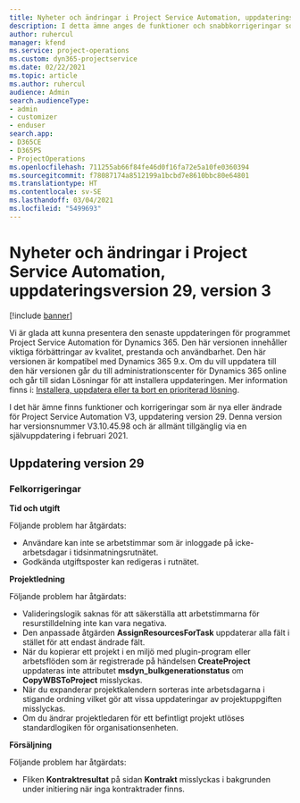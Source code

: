 ```yaml
---
title: Nyheter och ändringar i Project Service Automation, uppdateringsversion 29, version 3
description: I detta ämne anges de funktioner och snabbkorrigeringar som finns tillgängliga i Project Service Automation, uppdateringsversion 29, V3.
author: ruhercul
manager: kfend
ms.service: project-operations
ms.custom: dyn365-projectservice
ms.date: 02/22/2021
ms.topic: article
ms.author: ruhercul
audience: Admin
search.audienceType:
- admin
- customizer
- enduser
search.app:
- D365CE
- D365PS
- ProjectOperations
ms.openlocfilehash: 711255ab66f84fe46d0f16fa72e5a10fe0360394
ms.sourcegitcommit: f78087174a8512199a1bcbd7e8610bbc80e64801
ms.translationtype: HT
ms.contentlocale: sv-SE
ms.lasthandoff: 03/04/2021
ms.locfileid: "5499693"
---
```

# <a name="whats-new-or-changed-in-project-service-automation-update-release-29-v3"></a>Nyheter och ändringar i Project Service Automation, uppdateringsversion 29, version 3

[!include [banner](../includes/psa-now-project-operations.md)]

Vi är glada att kunna presentera den senaste uppdateringen för programmet Project Service Automation för Dynamics 365. Den här versionen innehåller viktiga förbättringar av kvalitet, prestanda och användbarhet. Den här versionen är kompatibel med Dynamics 365 9.x. Om du vill uppdatera till den här versionen går du till administrationscenter för Dynamics 365 online och går till sidan Lösningar för att installera uppdateringen. Mer information finns i: [Installera, uppdatera eller ta bort en prioriterad lösning](https://docs.microsoft.com/power-platform/admin/install-remove-preferred-solution).

I det här ämne finns funktioner och korrigeringar som är nya eller ändrade för Project Service Automation V3, uppdatering version 29. Denna version har versionsnummer V3.10.45.98 och är allmänt tillgänglig via en självuppdatering i februari 2021.

## <a name="update-release-29"></a>Uppdatering version 29

### <a name="bug-fixes"></a>Felkorrigeringar

**Tid och utgift**

Följande problem har åtgärdats:

- Användare kan inte se arbetstimmar som är inloggade på icke-arbetsdagar i tidsinmatningsrutnätet.
- Godkända utgiftsposter kan redigeras i rutnätet.

**Projektledning**

Följande problem har åtgärdats:

- Valideringslogik saknas för att säkerställa att arbetstimmarna för resurstilldelning inte kan vara negativa.
- Den anpassade åtgärden **AssignResourcesForTask** uppdaterar alla fält i stället för att endast ändrade fält.
- När du kopierar ett projekt i en miljö med plugin-program eller arbetsflöden som är registrerade på händelsen **CreateProject** uppdateras inte attributet **msdyn_bulkgenerationstatus** om **CopyWBSToProject** misslyckas.
- När du expanderar projektkalendern sorteras inte arbetsdagarna i stigande ordning vilket gör att vissa uppdateringar av projektuppgiften misslyckas.
- Om du ändrar projektledaren för ett befintligt projekt utlöses standardlogiken för organisationsenheten.

**Försäljning**

Följande problem har åtgärdats:

- Fliken **Kontraktresultat** på sidan **Kontrakt** misslyckas i bakgrunden under initiering när inga kontraktrader finns.
